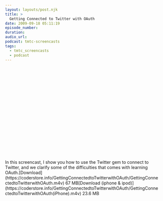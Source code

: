 ```yaml
---
layout: layouts/post.njk
title: >
  Getting Connected to Twitter with OAuth
date: 2009-09-18 05:11:19
episode_number:
duration:
audio_url:
podcast: tmtc-screencasts
tags:
  - tmtc_screencasts
  - podcast
---
```


<object width="540" height="304"><param name="allowfullscreen" value="true">

<param name="allowscriptaccess" value="always">
<param name="movie" value="https://vimeo.com/moogaloop.swf?clip_id=6637099&amp;server=vimeo.com&amp;show_title=0&amp;show_byline=0&amp;show_portrait=0&amp;color=00ADEF&amp;fullscreen=1">
<embed src="https://vimeo.com/moogaloop.swf?clip_id=6637099&amp;server=vimeo.com&amp;show_title=0&amp;show_byline=0&amp;show_portrait=0&amp;color=00ADEF&amp;fullscreen=1" type="application/x-shockwave-flash" allowfullscreen="true" allowscriptaccess="always" width="540" height="304"></embed></object>In this screencast, I show you how to use the Twitter gem to connect to Twitter, and we clarify some of the difficulties that comes with learning OAuth.[Download](https://coderstore.info/GettingConnectedtoTwitterwithOAuth/GettingConnectedtoTwitterwithOAuth.m4v) 67 MB[Download (iphone & ipod)](https://coderstore.info/GettingConnectedtoTwitterwithOAuth/GettingConnectedtoTwitterwithOAuth(iPhone).m4v) 23.6 MB
